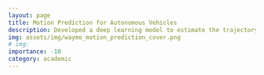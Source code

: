 ```yaml
---
layout: page
title: Motion Prediction for Autonomous Vehicles
description: Developed a deep learning model to estimate the trajectory of surrounding vehicles of a self-driving vehicle. The deep learning model is based on Polyline-LSTM-MLP based model using transformer based encoders to encode the agent and autonomous vehicle state histories and the roadgraph polylines.
img: assets/img/waymo_motion_prediction_cover.png
# img:
importance: -10
category: academic
---
```


<!-- I have taken up this project to predict the motion of surrounding agents for self driving cars. This challenge has been posted by Waymo open as [Waymo Motion Prediction Challenge](https://waymo.com/open/challenges/2022/motion-prediction).

I decided to take up this project as part of my course project work for CSCI 5525: Advanced Machine Learning at the University of Minnesota under [Prof. Nicholas Johnson](https://www.linkedin.com/in/njohnsoncs). -->
